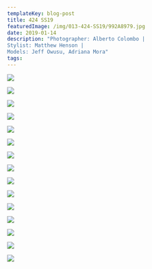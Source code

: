 ```yaml
---
templateKey: blog-post
title: 424 SS19
featuredImage: /img/013-424-SS19/992A8979.jpg
date: 2019-01-14
description: "Photographer: Alberto Colombo |
Stylist: Matthew Henson | 
Models: Jeff Owusu, Adriana Mora"
tags:
---
```

![](/img/013-424-SS19/992A9040.jpg)

![](/img/013-424-SS19/992A9058.jpg)

![](/img/013-424-SS19/992A9127.jpg)

![](/img/013-424-SS19/992A9178.jpg)

![](/img/013-424-SS19/992A9222.jpg)

![](/img/013-424-SS19/992A9298.jpg)

![](/img/013-424-SS19/992A9336.jpg)

![](/img/013-424-SS19/992A9392.jpg)

![](/img/013-424-SS19/992A9462.jpg)

![](/img/013-424-SS19/992A9522.jpg)

![](/img/013-424-SS19/992A9549.jpg)

![](/img/013-424-SS19/992A9585.jpg)

![](/img/013-424-SS19/992A9683.jpg)

![](/img/013-424-SS19/992A9723.jpg)

![](/img/013-424-SS19/992A9868.jpg)